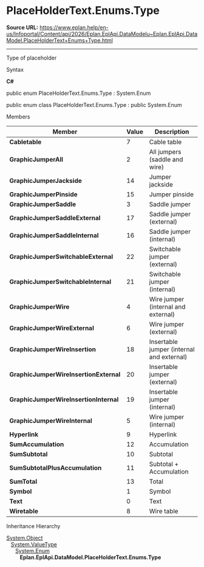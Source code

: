 # PlaceHolderText.Enums.Type

**Source URL:** https://www.eplan.help/en-us/Infoportal/Content/api/2026/Eplan.EplApi.DataModelu~Eplan.EplApi.DataModel.PlaceHolderText+Enums+Type.html

---

Type of placeholder

Syntax

**C#**



public enum PlaceHolderText.Enums.Type : System.Enum

public enum class PlaceHolderText.Enums.Type : public System.Enum


Members

| Member | Value | Description |
| --- | --- | --- |
| **Cabletable** | 7 | Cable table |
| **GraphicJumperAll** | 2 | All jumpers (saddle and wire) |
| **GraphicJumperJackside** | 14 | Jumper jackside |
| **GraphicJumperPinside** | 15 | Jumper pinside |
| **GraphicJumperSaddle** | 3 | Saddle jumper |
| **GraphicJumperSaddleExternal** | 17 | Saddle jumper (external) |
| **GraphicJumperSaddleInternal** | 16 | Saddle jumper (internal) |
| **GraphicJumperSwitchableExternal** | 22 | Switchable jumper (external) |
| **GraphicJumperSwitchableInternal** | 21 | Switchable jumper (internal) |
| **GraphicJumperWire** | 4 | Wire jumper (internal and external) |
| **GraphicJumperWireExternal** | 6 | Wire jumper (external) |
| **GraphicJumperWireInsertion** | 18 | Insertable jumper (internal and external) |
| **GraphicJumperWireInsertionExternal** | 20 | Insertable jumper (external) |
| **GraphicJumperWireInsertionInternal** | 19 | Insertable jumper (internal) |
| **GraphicJumperWireInternal** | 5 | Wire jumper (internal) |
| **Hyperlink** | 9 | Hyperlink |
| **SumAccumulation** | 12 | Accumulation |
| **SumSubtotal** | 10 | Subtotal |
| **SumSubtotalPlusAccumulation** | 11 | Subtotal + Accumulation |
| **SumTotal** | 13 | Total |
| **Symbol** | 1 | Symbol |
| **Text** | 0 | Text |
| **Wiretable** | 8 | Wire table |

Inheritance Hierarchy

[System.Object](#)  
   [System.ValueType](#)  
      [System.Enum](#)  
         **Eplan.EplApi.DataModel.PlaceHolderText.Enums.Type**
